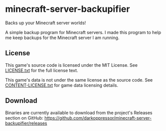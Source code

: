 # minecraft-server-backupifier
Backs up your Minecraft server worlds!

A simple backup program for Minecraft servers.
I made this program to help me keep backups for the Minecraft server I am running.

## License
This game's source code is licensed under the MIT License. See [LICENSE.txt](docs/LICENSE.txt) for the full license text.

This game's data is not under the same license as the source code. See [CONTENT-LICENSE.txt](docs/CONTENT-LICENSE.txt) for game data licensing details.

## Download
Binaries are currently available to download from the project's Releases section on GitHub:
https://github.com/darkoppressor/minecraft-server-backupifier/releases
